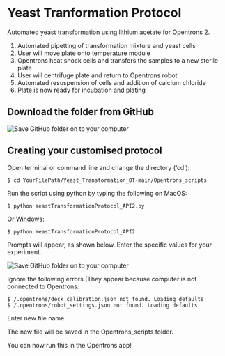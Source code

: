 # Yeast Tranformation Protocol
Automated yeast transformation using lithium acetate for Opentrons 2.
1) Automated pipetting of transformation mixture and yeast cells
2) User will move plate onto temperature module
3) Opentrons heat shock cells and transfers the samples to a new sterile plate
4) User will centrifuge plate and return to Opentrons robot
5) Automated resuspension of cells and addition of calcium chloride
6) Plate is now ready for incubation and plating

Download the folder from GitHub
-------------------

![Save GitHub folder on to your computer](https://i.postimg.cc/1t8HdhjY/Screenshot-2020-12-14-at-15-56-09.png)



Creating your customised protocol
-------------------

Open terminal or command line and change the directory (‘cd’):

	$ cd YourFilePath/Yeast_Transformation_OT-main/Opentrons_scripts 
 
Run the script using python by typing the following on MacOS:

	$ python YeastTransformationProtocol_API2.py
	
Or Windows:
  
	$ python YeastTransformationProtocol_API2


Prompts will appear, as shown below. Enter the specific values for your experiment.

![Save GitHub folder on to your computer](https://i.postimg.cc/cLFZ72tb/Screenshot-2020-12-14-at-16-23-20.png)

Ignore the following errors (They appear because computer is not connected to Opentrons:
  
	$ /.opentrons/deck_calibration.json not found. Loading defaults
	$ /.opentrons/robot_settings.json not found. Loading defaults


Enter new file name. 

The new file will be saved in the Opentrons_scripts folder.

You can now run this in the Opentrons app!

